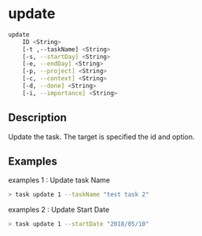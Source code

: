# update

```bash
update
    ID <String>
    [-t ,--taskName] <String>
    [-s, --startDay] <String>
    [-e, --endDay] <String>
    [-p, --project] <String>
    [-c, --context] <String>
    [-d, --done] <String>
    [-i, --importance] <String>

```

## Description

Update the task. The target is specified the id and option.

## Examples

examples 1 : Update task Name

```bash
> task update 1 --taskName "test task 2"
```

examples 2 : Update Start Date

```bash
> task update 1 --startDate "2018/05/10"
```
